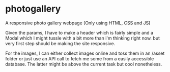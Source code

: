 # photogallery

A responsive photo gallery webpage (Only using HTML, CSS and JS)

Given the params, I have to make a header which is fairly simple and a Modal which I might tussle with a bit more than i'm thinking right now. but very first step should be making the site responsive. 

For the images, I can either collect images online and toss them in an /asset folder or just use an API call to fetch me some from a easily accessible database. 
The latter might be above the current task but cool nonetheless.


